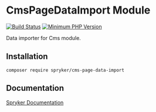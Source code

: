 # CmsPageDataImport Module
[![Build Status](https://travis-ci.org/spryker/cms-page-data-import.svg)](https://travis-ci.org/spryker/cms-page-data-import)
[![Minimum PHP Version](https://img.shields.io/badge/php-%3E%3D%207.2-8892BF.svg)](https://php.net/)

Data importer for Cms module.

## Installation

```
composer require spryker/cms-page-data-import
```

## Documentation

[Spryker Documentation](https://academy.spryker.com/developing_with_spryker/module_guide/modules.html)
